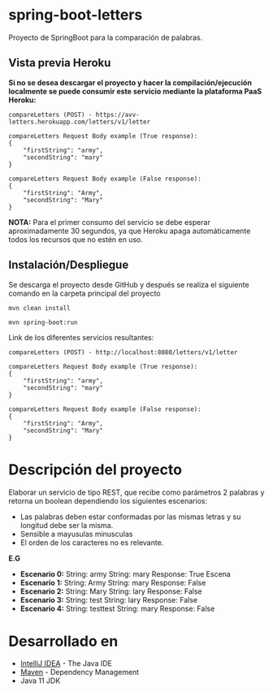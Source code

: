# spring-boot-letters

Proyecto de SpringBoot para la comparación de palabras.

## Vista previa Heroku

**Si no se desea descargar el proyecto y hacer la compilación/ejecución localmente se puede consumir este servicio mediante la plataforma PaaS Heroku:**

```
compareLetters (POST) - https://avv-letters.herokuapp.com/letters/v1/letter

compareLetters Request Body example (True response):
{
    "firstString": "army",
    "secondString": "mary"
}

compareLetters Request Body example (False response):
{
    "firstString": "Army",
    "secondString": "Mary"
}
```

**NOTA:** Para el primer consumo del servicio se debe esperar aproximadamente 30 segundos, ya que Heroku apaga automáticamente todos los recursos que no estén en uso.

## Instalación/Despliegue

Se descarga el proyecto desde GitHub y después se realiza el siguiente comando en la carpeta principal del proyecto
```
mvn clean install

mvn spring-boot:run
```
Link de los diferentes servicios resultantes:
```
compareLetters (POST) - http://localhost:8080/letters/v1/letter

compareLetters Request Body example (True response):
{
    "firstString": "army",
    "secondString": "mary"
}

compareLetters Request Body example (False response):
{
    "firstString": "Army",
    "secondString": "Mary"
}
```

# Descripción del proyecto

Elaborar un servicio de tipo REST, que recibe como parámetros 2 palabras y retorna un boolean dependiendo los siguientes escenarios: 
- Las palabras deben estar conformadas por las mismas letras y su longitud debe ser la misma. 
- Sensible a mayusulas minusculas
- El orden de los caracteres no es relevante. 

**E.G** 
- **Escenario 0:** String: army String: mary Response: True Escena
- **Escenario 1:** String: Army String: mary Response: False 
- **Escenario 2:** String: Mary String: lary Response: False 
- **Escenario 3:** String: test String: lary Response: False 
- **Escenario 4:** String: testtest String: mary Response: False 

# Desarrollado en

* [IntelliJ IDEA](https://www.jetbrains.com/idea/) - The Java IDE
* [Maven](https://maven.apache.org/) - Dependency Management
* Java 11 JDK
